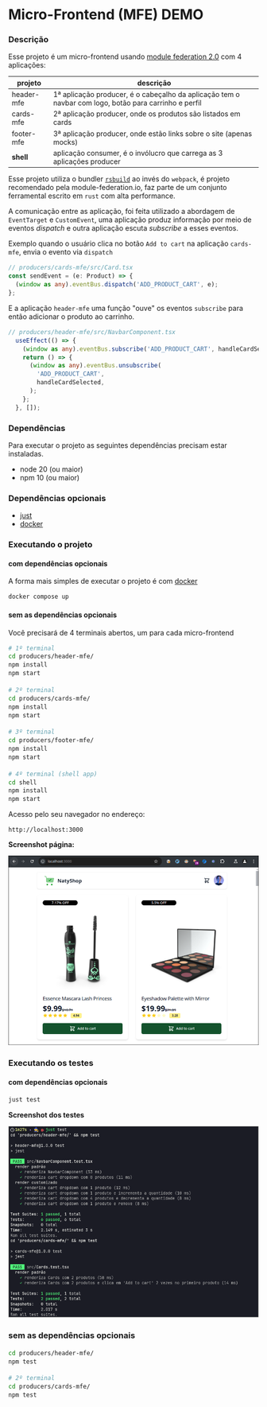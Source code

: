 # Micro-Frontend (MFE) DEMO

### Descrição

Esse projeto é um micro-frontend usando [module federation 2.0](https://module-federation.io/) com 4 aplicações:

projeto | descrição 
------- | --------
header-mfe | 1ª aplicação producer, é o cabeçalho da aplicação tem o navbar com logo, botão para carrinho e perfil
cards-mfe | 2ª aplicação producer, onde os produtos são listados em cards
footer-mfe | 3ª aplicação producer, onde estão links sobre o site (apenas mocks)
**shell** | aplicação consumer, é o invólucro que carrega as 3 aplicações producer

Esse projeto utiliza o bundler [`rsbuild`](https://rsbuild.dev/) ao invés do `webpack`, é projeto recomendado pela module-federation.io, faz parte de um conjunto ferramental escrito em `rust` com alta performance.

A comunicação entre as aplicação, foi feita utilizado a abordagem de `EventTarget` e `CustomEvent`, uma aplicação produz informação por meio de eventos *dispatch* e outra aplicação escuta *subscribe* a esses eventos.

Exemplo quando o usuário clica no botão `Add to cart` na aplicação `cards-mfe`, envia o evento via `dispatch`

```ts
// producers/cards-mfe/src/Card.tsx
const sendEvent = (e: Product) => {
  (window as any).eventBus.dispatch('ADD_PRODUCT_CART', e);
};
```

E a aplicação `header-mfe` uma função "ouve" os eventos `subscribe` para então adicionar o produto ao carrinho.
```ts
// producers/header-mfe/src/NavbarComponent.tsx
  useEffect(() => {
    (window as any).eventBus.subscribe('ADD_PRODUCT_CART', handleCardSelected);
    return () => {
      (window as any).eventBus.unsubscribe(
        'ADD_PRODUCT_CART',
        handleCardSelected,
      );
    };
  }, []);
```


### Dependências

Para executar o projeto as seguintes dependências precisam estar instaladas.

- node 20 (ou maior)
- npm 10 (ou maior)

### Dependências opcionais

 - [just](https://github.com/casey/just)
 - [docker](https://github.com/docker)


### Executando o projeto

#### com dependências opcionais 

A forma mais simples de executar o projeto é com [docker](#dependências-opcionais)

```sh
docker compose up
```
#### sem as dependências opcionais

Você precisará de 4 terminais abertos, um para cada micro-frontend

```bash
# 1º terminal
cd producers/header-mfe/
npm install
npm start

# 2º terminal
cd producers/cards-mfe/
npm install
npm start

# 3º terminal
cd producers/footer-mfe/
npm install
npm start

# 4º terminal (shell app)
cd shell
npm install
npm start
```

Acesso pelo seu navegador no endereço:

    http://localhost:3000

**Screenshot página:**

![NatyShop Screenshot](./docs/imgs/naty-shop-mfe-home.png)

### Executando os testes
#### com dependências opcionais 

```sh
just test
```
**Screenshot dos testes**

![Resultado dos testes unitários](./docs/imgs/just-test-output.png)

### sem as dependências opcionais

```bash
cd producers/header-mfe/
npm test

# 2º terminal
cd producers/cards-mfe/
npm test
```
